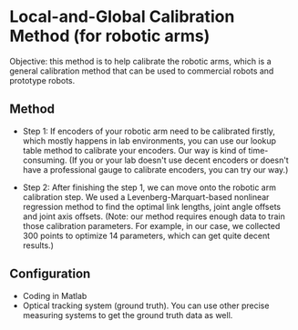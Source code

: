 # Local-and-Global Calibration Method (for robotic arms)
Objective: this method is to help calibrate the robotic arms, which is a general calibration method that can be used to commercial robots and prototype robots.

## Method
- Step 1: If encoders of your robotic arm need to be calibrated firstly, which mostly happens in lab environments, you can use our lookup table method to calibrate your encoders.
Our way is kind of time-consuming. (If you or your lab doesn't use decent encoders or doesn't have a professional gauge to calibrate encoders, you can try our way.)

- Step 2: After finishing the step 1, we can move onto the robotic arm calibration step. We used a Levenberg-Marquart-based nonlinear regression method to find the optimal link lengths, joint angle offsets and joint axis offsets. (Note: our method requires enough data to train those calibration parameters. For example, in our case, we collected 300 points to optimize 14 parameters, which can get quite decent results.)

## Configuration
- Coding in Matlab
- Optical tracking system (ground truth). You can use other precise measuring systems to get the ground truth data as well.


